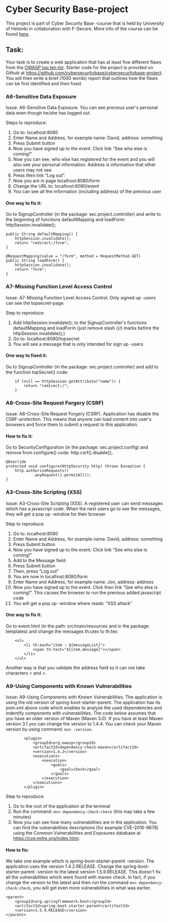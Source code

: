 # Cyber Security Base-project

This project is part of Cyber Security Base -course that is held by University of Helsinki in collaboration with F-Secure.
More info of the course can be found [here](https://cybersecuritybase.github.io/).

## Task:
Your task is to create a web application that has at least five different flaws from the 
[OWASP top ten list](https://www.owasp.org/index.php/Top_10_2013-Top_10). Starter code for the project is provided on Github at 
https://github.com/cybersecuritybase/cybersecuritybase-project. You will then write a brief (1000 words) report that outlines how 
the flaws can be first identified and then fixed.

### A6-Sensitive Data Exposure
Issue: A6-Sensitive Data Exposure. You can see previous user's personal data even though he/she has logged out.

Steps to reproduce:
1. Go to: localhost:8080
2. Enter Name and Address, for example name: David, address: something
3. Press Submit button
4. Now you have signed up to the event. Click link “See who else is coming!”
5. Now you can see, who else has registered for the event and you will also see your personal information. Address is information that other users may not see.
6. Press then link “Log out”.
7. Now you are in page localhost:8080/form
8. Change the URL to: localhost:8080/event
9. You can see all the information (including address) of the previous user

#### One way to fix it:
Go to SignupController (in the package: sec.project.controller) and write to the beginning of functions defaultMapping and loadForm: httpSession.invalidate(); 

    public String defaultMapping() {
        httpSession.invalidate();
        return "redirect:/form";
    }
    
    @RequestMapping(value = "/form", method = RequestMethod.GET)
    public String loadForm() {
        httpSession.invalidate();
        return "form";
    }


### A7-Missing Function Level Access Control
Issue: A7-Missing Function Level Access Control. Only signed up -users can see the topsecret-page.

Step to  reproduce:
1. Add httpSession.invalidate(); to the SignupController's functions defaultMapping and loadForm  (just remove slash (//) marks before the httpSession.invalidate();)
2. Go to: localhost:8080/topsecret
3. You will see a message that is only intended for sign up -users

#### One way to fixed it:
Go to SignupController (in the package: sec.project.controller) and add to the function topSecret() code: 

        if (null == httpSession.getAttribute("name")) {
            return "redirect:/";
        }


### A8-Cross-Site Request Forgery (CSRF)
Issue: A8-Cross-Site Request Forgery (CSRF). Application has disable the CSRF-protection. This means that anyone can 
load content into user's browsers and force them to submit a request to this application.

#### How to fix it:
Go to SecurityConfiguration (in the package: sec.project.config) and remove from configure() code: http.csrf().disable();.

    @Override
    protected void configure(HttpSecurity http) throws Exception {
        http.authorizeRequests()
                .anyRequest().permitAll();
    }

### A3-Cross-Site Scripting (XSS)
Issue: A3-Cross-Site Scripting (XSS). A registered user can send messages which has a javascript code. When the next users go to see the messages, they will get a pop up -window for their browser.

Step to  reproduce:
1. Go to: localhost:8080
2. Enter Name and Address, for example name: David, address: something
3. Press Submit button
4. Now you have signed up to the event. Click link “See who else is coming!”
5. Add to the Message field: <script>alert("XSS attack!!");</script>
6. Press Submit button
7. Then, press “Log out”
8. You are now in localhost:8080/form
9. Enter Name and Address, for example name: Jon, address: address
10. Now you have signed up to the event. Click then link “See who else is coming!”. This causes the browser to run the previous added javascript code
10. You will get a pop up -window where reads: “XSS attack”

#### One way to fix it:
Go to event.html (in the path: src/main/resources and in the package: templates) and change the messages th:utex to th:tex:

        <ul>
            <li th:each="item : ${messageList}">
                <span th:text="${item.message}"></span>
            </li>
        </ul>

Another way is that you validate the address field so it can not take characters < and >.

### A9-Using Components with Known Vulnerabilities
Issue: A9-Using Components with Known Vulnerabilities. The application is using the old version of spring-boot-starter-parent. The application has its pom.xml above code which enables to analyze the used dependencies and indentify components with vulnerabilities. The code below assumes that you have an older version of Maven (Maven 3.0). If you have at least Maven version 3.1 you can change the version to 1.4.4. You can check your Maven version by using command: `mvn -version`.

            <plugin>
                <groupId>org.owasp</groupId>
                <artifactId>dependency-check-maven</artifactId>
                <version>1.4.2</version>
                <executions>
                    <execution>
                        <goals>
                            <goal>check</goal>
                        </goals>
                    </execution>
                </executions>
            </plugin>

Step to  reproduce:
1. Go to the root of the application at the terminal
2. Run the command: `mvn dependency-check:check` (this may take a few minutes)
3. Now you can see how many vulnerabilities are in the application. You can find the vulnerabilities descriptions (for example CVE-2016-9878) using the Common Vulnerabilities and Exposures database at https://cve.mitre.org/index.html.

#### How to fix:
We take one example which is spring-boot-starter-parent -version. The application uses the version 1.4.2.RELEASE. Change the spring-boot-starter-parent -version to the latest version 1.5.9.RELEASE. This doesn't fix all the vulnerabilities which were found with maven check. In fact, if you change the version to the latest and then run the command `mvn dependency-check:check`, you will get even more vulnerabilities in what was earlier. 

    <parent>
        <groupId>org.springframework.boot</groupId>
        <artifactId>spring-boot-starter-parent</artifactId>
        <version>1.5.9.RELEASE</version>
    </parent>
